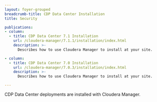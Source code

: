 ```yaml
---
layout: foyer-grouped
breadcrumb-title: CDP Data Center Installation
title: Security

publications:
- column:
  - title: CDP Data Center 7.1 Installation
    url: /cloudera-manager/7.1.1/installation/index.html
    description: >-
      Describes how to use Cloudera Manager to install at your site.

- column:
  - title: CDP Data Center 7.0 Installation
    url: /cloudera-manager/7.0.3/installation/index.html
    description: >-
      Describes how to use Cloudera Manager to install at your site.

---
```


CDP Data Center deployments are installed with Cloudera Manager.
